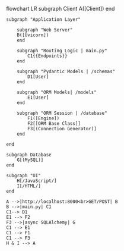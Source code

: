 flowchart LR
    subgraph Client
        A([Client])
    end

    subgraph "Application Layer"
        
        subgraph "Web Server"
        B([Uvicorn])
        end

        subgraph "Routing Logic | main.py"
            C1{{Endpoints}}
        end

        subgraph "Pydantic Models | /schemas"
            D1[User]
        end

        subgraph "ORM Models| /models"
            E1[User]
        end

        subgraph "ORM Session | /database"
            F1([Engine])
            F2[[ORM Base Class]]
            F3[(Connection Generator)]
        end

    end

    subgraph Database
        G[(MySQL)]
    end

    subgraph "UI"
        H[/JavaScript/]
        I[/HTML/]
    end

    A -->|http://localhost:8000<br>GET/POST| B
    B -->|main.py| C1
    C1--> D1
    E1 --> F2
    F3 -->|async SQLAlchemy| G
    C1 --> E1
    C1 --> F1
    C1 --> F3
    H & I --> A
